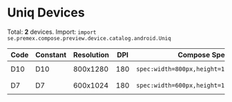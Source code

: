 # Uniq Devices

Total: **2** devices. Import: `import se.premex.compose.preview.device.catalog.android.Uniq`

| Code | Constant | Resolution | DPI | Compose Spec | Preview Usage |
|------|----------|------------|-----|-------------|---------------|
| D10 | D10 | 800x1280 | 180 | `spec:width=800px,height=1280px,dpi=180` | `@Preview(device = Uniq.D10)` |
| D7 | D7 | 600x1024 | 180 | `spec:width=600px,height=1024px,dpi=180` | `@Preview(device = Uniq.D7)` |

<!-- Generated automatically. Do not edit manually. -->

